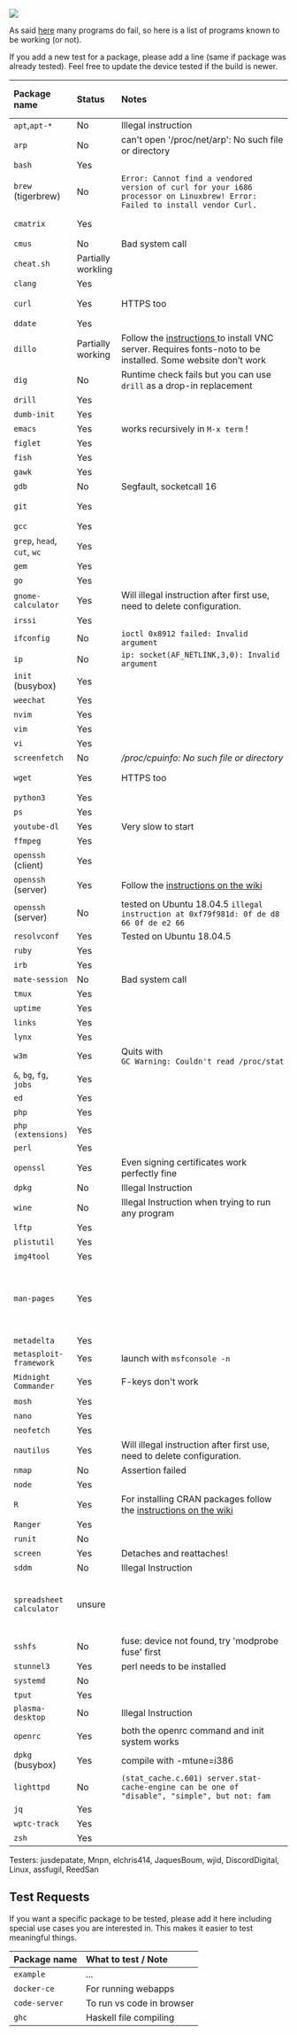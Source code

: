 
 ![](https://photos.smugmug.com/Ish/i-2MXm8VF/0/384caaa2/S/iSHPHONE-S.png) 


As said [here](https://github.com/tbodt/ish/wiki/FAQ#q-x-does-not-work) many programs do fail, so here is a list of programs known to be working (or not).

If you add a new test for a package, please add a line (same if package was already tested). Feel free to update the device tested if the build is newer.

| Package name | Status | Notes | iSH version number | Method |
|:-|:-|:-|:-|:-|
| `apt`,`apt-*` | No | Illegal instruction | 74 |
| `arp` | No | can't open '/proc/net/arp': No such file or directory | 73 |
| `bash` | Yes || 33 |
| `brew` (tigerbrew) | No | `Error: Cannot find a vendored version of curl for your i686 processor on Linuxbrew! Error: Failed to install vendor Curl. `| 74 |
| `cmatrix` | Yes | | | apk add cmatrix |
| `cmus` | No | Bad system call |52|
| `cheat.sh` | Partially workling |  | | git clone |
| `clang` | Yes | |55|
| `curl` | Yes | HTTPS too |33| apk add curl |
| `ddate` | Yes | | 1.0.1 |
| `dillo` | Partially working | Follow the [instructions ](https://github.com/ish-app/ish/wiki/Running-a-VNC-Server) to install VNC server. Requires fonts-noto to be installed. Some website don’t work |67|
| `dig`| No | Runtime check fails but you can use `drill` as a drop-in replacement | 1.0.1 |
| `drill`| Yes | | 1.0.1 |
| `dumb-init` | Yes | | 74 |
| `emacs` | Yes |works recursively in `M-x term` !|36|
| `figlet` | Yes | |40|
| `fish` | Yes ||45|
| `gawk`| Yes | |55|
| `gdb` | No | Segfault, socketcall 16 |40|
| `git`| Yes | |53| apk add git |
| `gcc `| Yes | |55|
| `grep`, `head`, `cut`, `wc` |Yes||33|
| `gem` | Yes ||38|
| `go` | Yes | |67|
| `gnome-calculator`| Yes | Will illegal instruction after first use, need to delete configuration. | 76 |
| `irssi` |Yes|| 38 |
| `ifconfig` |No| `ioctl 0x8912 failed: Invalid argument` | 33 |
| `ip` | No | `ip: socket(AF_NETLINK,3,0): Invalid argument` | 33 |
| `init` (busybox) | Yes | | 74 |
| `weechat` | Yes ||53|
| `nvim` | Yes | |41|
| `vim` | Yes ||33|
| `vi` | Yes ||33|
| `screenfetch` | No | _/proc/cpuinfo: No such file or directory_ |33|
| `wget` | Yes | HTTPS too |33| apk add wget |
| `python3` | Yes ||33|
| `ps` | Yes ||34|
| `youtube-dl` | Yes | Very slow to start |35|
| `ffmpeg` | Yes | |35|
| `openssh` (client)| Yes | |31| apk add openssh |
| `openssh` (server)| Yes | Follow the [instructions on the wiki](Running-an-SSH-server) |45|
| `openssh` (server)| No | tested on Ubuntu 18.04.5 `illegal instruction at 0xf79f981d: 0f de d8 66 0f de e2 66 `| 74 |
| `resolvconf` | Yes | Tested on Ubuntu 18.04.5 | 74 |
| `ruby` | Yes ||34|
| `irb` | Yes ||35|
| `mate-session`| No | Bad system call |37|
| `tmux` | Yes ||53|
| `uptime` | Yes | |40|
| `links` | Yes |  |40|
| `lynx` | Yes ||40|
| `w3m` | Yes| Quits with `GC Warning: Couldn't read /proc/stat` |40|
| `&`, `bg`, `fg`, `jobs`|Yes||44|
| `ed`| Yes | |52|
| `php`| Yes | |65|
| `php (extensions)`| Yes | |65|
| `perl`| Yes | |65|
| `openssl`| Yes | Even signing certificates work perfectly fine |65|
| `dpkg`| No | Illegal Instruction  |73|
| `wine`| No | Illegal Instruction when trying to run any program | 73 |
| `lftp`| Yes | | 73 |
| `plistutil` | Yes | | 74 |
| `img4tool` | Yes | | 74 |
| `man-pages` | Yes | | | apk add mandoc man-pages less less-doc |
| `metadelta` | Yes | | | git clone |
| `metasploit-framework` | Yes | launch with `msfconsole -n` | 78 |
| `Midnight Commander`| Yes | F-keys don't work |48| apk add mc |
| `mosh`| Yes | |54|
| `nano` | Yes ||33|
| `neofetch` | Yes ||52|
| `nautilus`| Yes | Will illegal instruction after first use, need to delete configuration. | 76 |
| `nmap`| No | Assertion failed | 40|
| `node` | Yes || 73 |
| `R`| Yes | For installing CRAN packages follow the [instructions on the wiki](Installing-R-and-any-package-from-the-CRAN) | 73 |
| `Ranger` | Yes | | | git glone | 
| `runit`| No | | 74 |
| `screen` | Yes |Detaches and reattaches!|53|
| `sddm`| No | Illegal Instruction| 74 |
| `spreadsheet calculator` | unsure | | | "apk add ncurses-dev" & "git clone <link>" |
| `sshfs`| No | fuse: device not found, try 'modprobe fuse' first | 74 |
| `stunnel3`| Yes | perl needs to be installed |65|
| `systemd`| No | | 74|
| `tput` |Yes||33|
| `plasma-desktop`| No | Illegal Instruction| 74 |
| `openrc`| Yes | both the openrc command and init system works | 74 |
| `dpkg` (busybox) | Yes | compile with -mtune=i386 | 74 |
| `lighttpd` | No | `(stat_cache.c.601) server.stat-cache-engine can be one of "disable", "simple", but not: fam` | 76 |
| `jq`| Yes | | 76 |
| `wptc-track`| Yes | | 78 |
| `zsh` | Yes | | 48 |

Testers:
jusdepatate, Mnpn, elchris414, JaquesBoum, wjid, DiscordDigital, Linux, assfugil, ReedSan


## Test Requests

If you want a specific package to be tested, please add it here including special use cases you are interested in. This makes it easier to test meaningful things.

| Package name  | What to test / Note        | 
| :-------------|:---------------------------|
| `example`     | ...   |   
| `docker-ce`   | For running webapps |   
| `code-server`   | To run vs code in browser |   
| `ghc`         | Haskell file compiling     |
